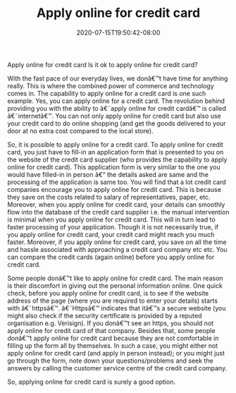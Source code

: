 ﻿---
title: "Apply online for credit card"
date: 2020-07-15T19:50:42-08:00
description: "Credit_Cards Tips for Web Success"
featured_image: "/images/Credit_Cards.jpg"
tags: ["Credit Cards"]
---

Apply online for credit card
Is it ok to apply online for credit card?

With the fast pace of our everyday lives, we donâ€™t have time for anything really. This is where the combined power of commerce and technology comes in. The capability to apply online for a credit card is one such example. Yes, you can apply online for a credit card. The revolution behind providing you with the ability to â€˜apply online for credit cardâ€™ is called â€˜internetâ€™.  You can not only apply online for credit card but also use your credit card to do online shopping (and get the goods delivered to your door at no extra cost compared to the local store). 

So, it is possible to apply online for a credit card. To apply online for credit card, you just have to fill-in an application form that is presented to you on the website of the credit card supplier (who provides the capability to apply online for credit card). This application form is very similar to the one you would have filled-in in person â€“ the details asked are same and the processing of the application is same too. You will find that a lot credit card companies encourage you to apply online for credit card. This is because they save on the costs related to salary of representatives, paper, etc. Moreover, when you apply online for credit card, your details can smoothly flow into the database of the credit card supplier i.e. the manual intervention is minimal when you apply online for credit card. This will in turn lead to faster processing of your application. Though it is not necessarily true, if you apply online for credit card, your credit card might reach you much faster. Moreover, if you apply online for credit card, you save on all the time and hassle associated with approaching a credit card company etc etc. You can compare the credit cards (again online) before you apply online for credit card.

Some people donâ€™t like to apply online for credit card. The main reason is their discomfort in giving out the personal information online. One quick check, before you apply online for credit card, is to see if the website address of the page (where you are required to enter your details) starts with â€˜httpsâ€™. â€˜Httpsâ€™ indicates that itâ€™s a secure website (you might also check if the security certificate is provided by a reputed organisation e.g. Verisign). If you donâ€™t see an https, you should not apply online for credit card of that company.  Besides that, some people donâ€™t apply online for credit card because they are not comfortable in filling up the form all by themselves. In such a case, you might either not apply online for credit card (and apply in person instead); or you might just go through the form, note down your questions/problems and seek the answers by calling the customer service centre of the credit card company.

So, applying online for credit card is surely a good option.

